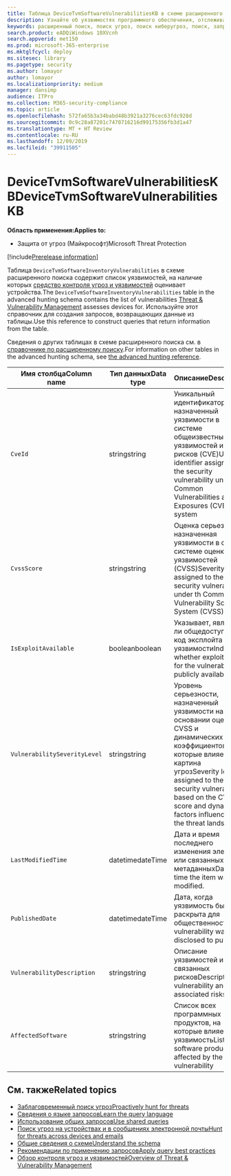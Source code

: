 ```yaml
---
title: Таблица DeviceTvmSoftwareVulnerabilitiesKB в схеме расширенного поиска
description: Узнайте об уязвимостях программного обеспечения, отслеживаемых средством контроля угроз и уязвимостей, в таблице DeviceTvmSoftwareVulnerabilitiesKB схемы расширенного поиска.
keywords: расширенный поиск, поиск угроз, поиск киберугроз, поиск, запрос, телеметрия, схема, справочник, Kusto, таблица, столбец, тип данных, описание, контроль угроз и уязвимостей, TVM, управление устройствами, программное обеспечение, инвентаризация, уязвимости, идентификатор CVE, CVSS, DeviceTvmSoftwareVulnerabilitiesKB
search.product: eADQiWindows 10XVcnh
search.appverid: met150
ms.prod: microsoft-365-enterprise
ms.mktglfcycl: deploy
ms.sitesec: library
ms.pagetype: security
ms.author: lomayor
author: lomayor
ms.localizationpriority: medium
manager: dansimp
audience: ITPro
ms.collection: M365-security-compliance
ms.topic: article
ms.openlocfilehash: 572fa65b3a34babd48b3921a3276cec63fdc928d
ms.sourcegitcommit: 0c9c28a87201c7470716216d99175356fb3d1a47
ms.translationtype: MT + HT Review
ms.contentlocale: ru-RU
ms.lasthandoff: 12/09/2019
ms.locfileid: "39911505"
---
```

# <a name="devicetvmsoftwarevulnerabilitieskb"></a><span data-ttu-id="8cfef-104">DeviceTvmSoftwareVulnerabilitiesKB</span><span class="sxs-lookup"><span data-stu-id="8cfef-104">DeviceTvmSoftwareVulnerabilitiesKB</span></span>

<span data-ttu-id="8cfef-105">**Область применения:**</span><span class="sxs-lookup"><span data-stu-id="8cfef-105">**Applies to:**</span></span>
- <span data-ttu-id="8cfef-106">Защита от угроз (Майкрософт)</span><span class="sxs-lookup"><span data-stu-id="8cfef-106">Microsoft Threat Protection</span></span>

[!include[Prerelease information](prerelease.md)]

<span data-ttu-id="8cfef-107">Таблица `DeviceTvmSoftwareInventoryVulnerabilities` в схеме расширенного поиска содержит список уязвимостей, на наличие которых [средство контроля угроз и уязвимостей](https://docs.microsoft.com/windows/security/threat-protection/microsoft-defender-atp/next-gen-threat-and-vuln-mgt) оценивает устройства.</span><span class="sxs-lookup"><span data-stu-id="8cfef-107">The `DeviceTvmSoftwareInventoryVulnerabilities` table in the advanced hunting schema contains the list of vulnerabilities [Threat & Vulnerability Management](https://docs.microsoft.com/windows/security/threat-protection/microsoft-defender-atp/next-gen-threat-and-vuln-mgt) assesses devices for.</span></span> <span data-ttu-id="8cfef-108">Используйте этот справочник для создания запросов, возвращающих данные из таблицы.</span><span class="sxs-lookup"><span data-stu-id="8cfef-108">Use this reference to construct queries that return information from the table.</span></span>

<span data-ttu-id="8cfef-109">Сведения о других таблицах в схеме расширенного поиска см. в [справочнике по расширенному поиску](advanced-hunting-schema-tables.md).</span><span class="sxs-lookup"><span data-stu-id="8cfef-109">For information on other tables in the advanced hunting schema, see [the advanced hunting reference](advanced-hunting-schema-tables.md).</span></span>

| <span data-ttu-id="8cfef-110">Имя столбца</span><span class="sxs-lookup"><span data-stu-id="8cfef-110">Column name</span></span> | <span data-ttu-id="8cfef-111">Тип данных</span><span class="sxs-lookup"><span data-stu-id="8cfef-111">Data type</span></span> | <span data-ttu-id="8cfef-112">Описание</span><span class="sxs-lookup"><span data-stu-id="8cfef-112">Description</span></span> |
|-------------|-----------|-------------|
| `CveId` | <span data-ttu-id="8cfef-113">string</span><span class="sxs-lookup"><span data-stu-id="8cfef-113">string</span></span> | <span data-ttu-id="8cfef-114">Уникальный идентификатор, назначенный уязвимости в системе общеизвестных уязвимостей и рисков (CVE)</span><span class="sxs-lookup"><span data-stu-id="8cfef-114">Unique identifier assigned to the security vulnerability under the Common Vulnerabilities and Exposures (CVE) system</span></span> |
| `CvssScore` | <span data-ttu-id="8cfef-115">string</span><span class="sxs-lookup"><span data-stu-id="8cfef-115">string</span></span> | <span data-ttu-id="8cfef-116">Оценка серьезности, назначенная уязвимости в общей системе оценки уязвимостей (CVSS)</span><span class="sxs-lookup"><span data-stu-id="8cfef-116">Severity score assigned to the security vulnerability under th Common Vulnerability Scoring System (CVSS)</span></span> |
| `IsExploitAvailable` | <span data-ttu-id="8cfef-117">boolean</span><span class="sxs-lookup"><span data-stu-id="8cfef-117">boolean</span></span> | <span data-ttu-id="8cfef-118">Указывает, является ли общедоступным код эксплойта для уязвимости</span><span class="sxs-lookup"><span data-stu-id="8cfef-118">Indicates whether exploit code for the vulnerability is publicly available</span></span> |
| `VulnerabilitySeverityLevel` | <span data-ttu-id="8cfef-119">string</span><span class="sxs-lookup"><span data-stu-id="8cfef-119">string</span></span> | <span data-ttu-id="8cfef-120">Уровень серьезности, назначенный уязвимости на основании оценки CVSS и динамических коэффициентов, на которые влияет картина угроз</span><span class="sxs-lookup"><span data-stu-id="8cfef-120">Severity level assigned to the security vulnerability based on the CVSS score and dynamic factors influenced by the threat landscape</span></span> |
| `LastModifiedTime` | <span data-ttu-id="8cfef-121">datetime</span><span class="sxs-lookup"><span data-stu-id="8cfef-121">dateTime</span></span> | <span data-ttu-id="8cfef-122">Дата и время последнего изменения элемента или связанных метаданных</span><span class="sxs-lookup"><span data-stu-id="8cfef-122">Date and time the item was last modified.</span></span> |
| `PublishedDate` | <span data-ttu-id="8cfef-123">datetime</span><span class="sxs-lookup"><span data-stu-id="8cfef-123">dateTime</span></span> | <span data-ttu-id="8cfef-124">Дата, когда уязвимость была раскрыта для общественности</span><span class="sxs-lookup"><span data-stu-id="8cfef-124">Date vulnerability was disclosed to public</span></span> |
| `VulnerabilityDescription` | <span data-ttu-id="8cfef-125">string</span><span class="sxs-lookup"><span data-stu-id="8cfef-125">string</span></span> | <span data-ttu-id="8cfef-126">Описание уязвимостей и связанных рисков</span><span class="sxs-lookup"><span data-stu-id="8cfef-126">Description of vulnerability and associated risks</span></span> |
| `AffectedSoftware` | <span data-ttu-id="8cfef-127">string</span><span class="sxs-lookup"><span data-stu-id="8cfef-127">string</span></span> | <span data-ttu-id="8cfef-128">Список всех программных продуктов, на которые влияет уязвимость</span><span class="sxs-lookup"><span data-stu-id="8cfef-128">List of all software products affected by the vulnerability</span></span> |

## <a name="related-topics"></a><span data-ttu-id="8cfef-129">См. также</span><span class="sxs-lookup"><span data-stu-id="8cfef-129">Related topics</span></span>

- [<span data-ttu-id="8cfef-130">Заблаговременный поиск угроз</span><span class="sxs-lookup"><span data-stu-id="8cfef-130">Proactively hunt for threats</span></span>](advanced-hunting-overview.md)
- [<span data-ttu-id="8cfef-131">Сведения о языке запросов</span><span class="sxs-lookup"><span data-stu-id="8cfef-131">Learn the query language</span></span>](advanced-hunting-query-language.md)
- [<span data-ttu-id="8cfef-132">Использование общих запросов</span><span class="sxs-lookup"><span data-stu-id="8cfef-132">Use shared queries</span></span>](advanced-hunting-shared-queries.md)
- [<span data-ttu-id="8cfef-133">Поиск угроз на устройствах и в сообщениях электронной почты</span><span class="sxs-lookup"><span data-stu-id="8cfef-133">Hunt for threats across devices and emails</span></span>](advanced-hunting-query-emails-devices.md)
- [<span data-ttu-id="8cfef-134">Общие сведения о схеме</span><span class="sxs-lookup"><span data-stu-id="8cfef-134">Understand the schema</span></span>](advanced-hunting-schema-tables.md)
- [<span data-ttu-id="8cfef-135">Рекомендации по применению запросов</span><span class="sxs-lookup"><span data-stu-id="8cfef-135">Apply query best practices</span></span>](advanced-hunting-best-practices.md)
- [<span data-ttu-id="8cfef-136">Обзор контроля угроз и уязвимостей</span><span class="sxs-lookup"><span data-stu-id="8cfef-136">Overview of Threat & Vulnerability Management</span></span>](https://docs.microsoft.com/windows/security/threat-protection/microsoft-defender-atp/next-gen-threat-and-vuln-mgt)

